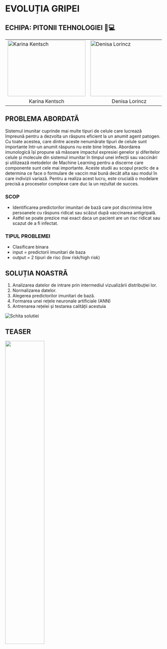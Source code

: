 <h1>EVOLUȚIA GRIPEI</h1>
<h2>ECHIPA: PITONII TEHNOLOGIEI 🐍💻</h2>
<table>
    <tbody>
        <tr>
            <td><img src="https://avatars.githubusercontent.com/u/137148634?v=4" alt="Karina Kentsch" width=250px height=180px></td>
            <td><img src="https://avatars.githubusercontent.com/u/153390832?v=4" alt="Denisa Lorincz" width=250px height=180px></td>
            <td><img src="https://avatars.githubusercontent.com/u/133998309?v=4" alt="Vasile Irimies" width=250px height=180px></td>
            <td><img src="https://avatars.githubusercontent.com/u/152338164?v=4" alt="Vivian Kulik" width=250px height=180px></td>
        </tr>
        <tr>    
            <td align="center">Karina Kentsch</td>
            <td align="center">Denisa Lorincz</td>
            <td align="center">Vasile Irimies</td>
            <td align="center">Vivian Kulik</td>
        </tr>
    </tbody>
</table>
<div>
<h2>PROBLEMA ABORDATĂ</h2>
<p>Sistemul imunitar cuprinde mai multe tipuri de celule care lucrează împreună pentru a dezvolta un răspuns eficient la un anumit agent patogen. Cu toate acestea, care dintre aceste nenumărate tipuri de celule sunt importante într-un anumit răspuns nu este bine înțeles. Abordarea imunologică își propune să măsoare impactul expresiei genelor și diferitelor celule și molecule din sistemul imunitar în timpul unei infecții sau vaccinări și utilizează metodelor de Machine Learning pentru a discerne care componente sunt cele mai importante. Aceste studii au scopul practic de a determina ce face o formulare de vaccin mai bună decât alta sau modul în care indivizii variază. Pentru a realiza acest lucru, este crucială o modelare precisă a proceselor complexe care duc la un rezultat de succes.</p>    
<h3>SCOP</h3>    
<ul>
    <li>Identificarea predictorilor imunitari de bază care pot discrimina între persoanele cu răspuns ridicat sau scăzut după vaccinarea antigripală.</li>
    <li>Astfel se poate prezice mai exact daca un pacient are un risc ridicat sau scazut de a fi infectat.</li>
</ul>   
<h3>TIPUL PROBLEMEI</h3> 
<ul>
    <li>Clasificare binara</li>
    <li>input = predictorii imunitari de baza</li>
    <li>output = 2 tipuri de risc (low risk/high risk)</li>
</ul>       
<h2>SOLUȚIA NOASTRĂ</h2>
<ol>
    <li>Analizarea datelor de intrare prin intermediul vizualizării distribuției lor.</li>
    <li>Normalizarea datelor.</li>
    <li>Alegerea predictorilor imunitari de bază.</li>
    <li>Formarea unei rețele neuronale artificiale (ANN)</li>
    <li>Antrenarea rețelei și testarea calității acestuia</li>
</ol>
    <img src="images/SchitaProiectAI.webp" alt="Schita solutiei">

<h2>TEASER</h2>
<a href="https://youtu.be/5A9Hm4hAcKE"><img src="FluAlert.png" heigth=50% width=50%></img></a>
</div>

